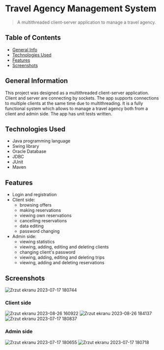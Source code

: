 # Travel Agency Management System
> A multithreaded client-server application to manage a travel agency.

## Table of Contents
* [General Info](#general-information)
* [Technologies Used](#technologies-used)
* [Features](#features)
* [Screenshots](#screenshots)


## General Information
This project was designed as a multithreaded client-server application. 
Client and server are connecting by sockets. 
The app supports connections to multiple clients at the same time 
     due to multithreading. 
     It is a fully functional system which allows to manage a travel agency both from a client and admin side.
     The app has unit tests written.


## Technologies Used
- Java programming language
- Swing library
- Oracle Database
- JDBC
- JUnit
- Maven


## Features
* Login and registration
* Client side:
    - browsing offers
    - making reservations
    - viewing own reservations
    - cancelling reservations
    - data editing
    - password changing
* Admin side:
    - viewing statistics
    - viewing, adding, editing and deleting clients
    - changing client's password
    - viewing, adding, editing and deleting trips
    - viewing, adding and deleting reservations



## Screenshots
  
 ![Zrzut ekranu 2023-07-17 180744](https://github.com/codeCrafter8/TravelAgencyManagementSystem/assets/126499182/afab7aeb-90ad-47bd-848c-416f2ffbc97a)

### Client side

![Zrzut ekranu 2023-08-26 160922](https://github.com/codeCrafter8/TravelAgencyManagementSystem/assets/126499182/46bf03d5-68ff-40af-94c3-5cc8fac969ea)
![Zrzut ekranu 2023-08-26 184137](https://github.com/codeCrafter8/TravelAgencyManagementSystem/assets/126499182/fa5a640e-6790-4339-802e-c5e28042b42a)
![Zrzut ekranu 2023-07-17 180837](https://github.com/codeCrafter8/TravelAgencyManagementSystem/assets/126499182/8898b041-674f-42b6-9eac-6cd8eed92187)
### Admin side
![Zrzut ekranu 2023-07-17 180655](https://github.com/codeCrafter8/TravelAgencyManagementSystem/assets/126499182/ef0e0b81-1751-4459-a3d1-7dbc925f255c)
![Zrzut ekranu 2023-07-17 180718](https://github.com/codeCrafter8/TravelAgencyManagementSystem/assets/126499182/cf88a4d4-1284-472c-95f5-55bedd00fc4c)

  
